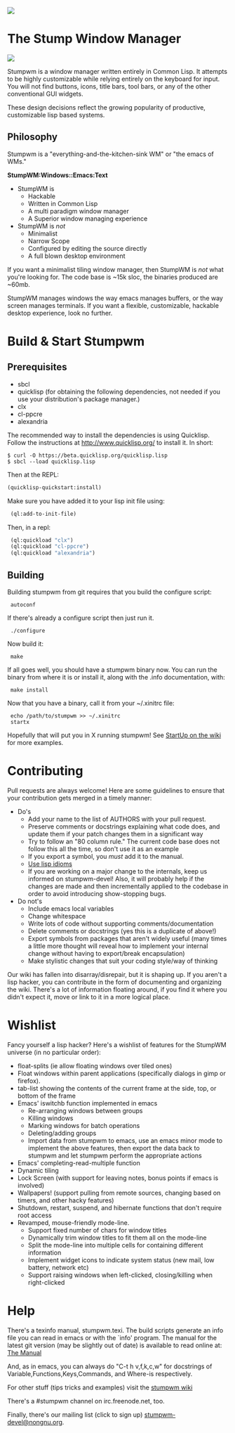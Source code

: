 ![](https://stumpwm.github.io/images/stumpwm-logo-stripe.png)
# The Stump Window Manager
![](https://travis-ci.org/stumpwm/stumpwm.svg)

Stumpwm is a window manager written entirely in Common Lisp. It
attempts to be highly customizable while relying entirely on the
keyboard for input. You will not find buttons, icons, title bars, tool
bars, or any of the other conventional GUI widgets.

These design decisions reflect the growing popularity of productive,
customizable lisp based systems.

## Philosophy 

Stumpwm is a "everything-and-the-kitchen-sink WM" or "the emacs of
WMs."

**StumpWM:Windows::Emacs:Text**

* StumpWM is
  * Hackable
  * Written in Common Lisp
  * A multi paradigm window manager
  * A Superior window managing experience 
* StumpWM is *not*
  * Minimalist
  * Narrow Scope
  * Configured by editing the source directly
  * A full blown desktop environment

If you want a minimalist tiling window manager, then StumpWM is *not*
what you're looking for.  The code base is ~15k sloc, the binaries
produced are ~60mb.

StumpWM manages windows the way emacs manages buffers, or the way
screen manages terminals. If you want a flexible, customizable,
hackable desktop experience, look no further.

# Build & Start Stumpwm

## Prerequisites

* sbcl
* quicklisp (for obtaining the following dependencies, not needed if you use your distribution's package manager.)
* clx
* cl-ppcre
* alexandria

The recommended way to install the dependencies is using Quicklisp.
Follow the instructions at http://www.quicklisp.org/ to install it.
In short: 

```
$ curl -O https://beta.quicklisp.org/quicklisp.lisp
$ sbcl --load quicklisp.lisp
```

Then at the REPL:

```lisp
(quicklisp-quickstart:install)
```

Make sure you have added it to your lisp init file using:

```lisp
 (ql:add-to-init-file)
```

Then, in a repl:

```lisp
 (ql:quickload "clx")
 (ql:quickload "cl-ppcre")
 (ql:quickload "alexandria")
```
## Building

Building stumpwm from git requires that you build the configure script:

```
 autoconf
```

If there's already a configure script then just run it.

```
 ./configure
```

Now build it:

```
 make
```

If all goes well, you should have a stumpwm binary now.  You can run
the binary from where it is or install it, along with the .info
documentation, with:

```
 make install
```

Now that you have a binary, call it from your ~/.xinitrc file:

```
 echo /path/to/stumpwm >> ~/.xinitrc
 startx
```

Hopefully that will put you in X running stumpwm! See [StartUp on the
wiki](https://github.com/sabetts/stumpwm/wiki/StartUp) for more
examples.

# Contributing

Pull requests are always welcome! Here are some guidelines to ensure
that your contribution gets merged in a timely manner: 
* Do's 
  * Add your name to the list of AUTHORS with your pull request.  
  * Preserve comments or docstrings explaining what code does, and
    update them if your patch changes them in a significant way
  * Try to follow an "80 column rule." The current code base does not
    follow this all the time, so don't use it as an example
  * If you export a symbol, you *must* add it to the manual.
  * [Use lisp idioms][lisp-idioms]
  * If you are working on a major change to the internals, keep us
    informed on stumpwm-devel! Also, it will probably help if the
    changes are made and then incrementally applied to the codebase in
    order to avoid introducing show-stopping bugs.
* Do not's
  * Include emacs local variables 
  * Change whitespace 
  * Write lots of code without supporting comments/documentation
  * Delete comments or docstrings (yes this is a duplicate of above!)
  * Export symbols from packages that aren't widely useful (many times
    a little more thought will reveal how to implement your internal
    change without having to export/break encapsulation)
  * Make stylistic changes that suit your coding style/way of thinking 

Our wiki has fallen into disarray/disrepair, but it is shaping up.  If
you aren't a lisp hacker, you can contribute in the form of
documenting and organizing the wiki. There's a lot of information
floating around, if you find it where you didn't expect it, move or
link to it in a more logical place.

# Wishlist 

Fancy yourself a lisp hacker? Here's a wishlist of features for the
StumpWM universe (in no particular order):
* float-splits (ie allow floating windows over tiled ones)
* Float windows within parent applications (specifically dialogs in
  gimp or firefox).
* tab-list showing the contents of the current frame at the side, top,
  or bottom of the frame
* Emacs' iswitchb function implemented in emacs
  * Re-arranging windows between groups
  * Killing windows
  * Marking windows for batch operations
  * Deleting/adding groups
  * Import data from stumpwm to emacs, use an emacs minor mode to
    implement the above features, then export the data back to stumpwm
    and let stumpwm perform the appropriate actions 
* Emacs' completing-read-multiple function
* Dynamic tiling
* Lock Screen (with support for leaving notes, bonus points if emacs
  is involved)
* Wallpapers! (support pulling from remote sources, changing based on
  timers, and other hacky features)
* Shutdown, restart, suspend, and hibernate functions that don't
  require root access
* Revamped, mouse-friendly mode-line. 
  * Support fixed number of chars for window titles
  * Dynamically trim window titles to fit them all on the mode-line
  * Split the mode-line into multiple cells for containing different information
  * Implement widget icons to indicate system status (new mail, low
    battery, network etc)
  * Support raising windows when left-clicked, closing/killing when right-clicked  

# Help

There's a texinfo manual, stumpwm.texi.  The build scripts generate an
info file you can read in emacs or with the `info' program.  The
manual for the latest git version (may be slightly out of date) is
available to read online at: [The Manual](https://stumpwm.github.io/)

And, as in emacs, you can always do "C-t h v,f,k,c,w" for docstrings
of Variable,Functions,Keys,Commands, and Where-is respectively.

For other stuff (tips tricks and examples) visit the [stumpwm wiki](https://github.com/stumpwm/stumpwm/wiki)

There's a #stumpwm channel on irc.freenode.net, too.

Finally, there's our mailing list (click to sign up)
[stumpwm-devel@nongnu.org](https://lists.nongnu.org/mailman/listinfo/stumpwm-devel).


[lisp-idioms]: (http://web.archive.org/web/20160101153032/http://people.ace.ed.ac.uk/staff/medward2/class/moz/cm/doc/contrib/lispstyle.html)
